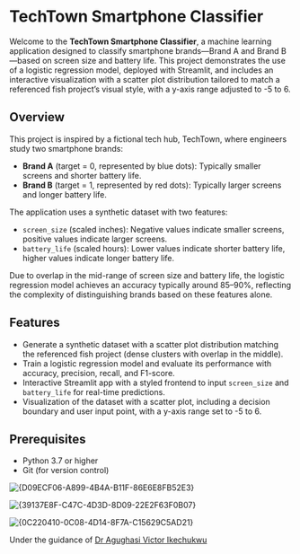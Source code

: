 # TechTown Smartphone Classifier

Welcome to the **TechTown Smartphone Classifier**, a machine learning application designed to classify smartphone brands—Brand A and Brand B—based on screen size and battery life. This project demonstrates the use of a logistic regression model, deployed with Streamlit, and includes an interactive visualization with a scatter plot distribution tailored to match a referenced fish project’s visual style, with a y-axis range adjusted to -5 to 6.

## Overview

This project is inspired by a fictional tech hub, TechTown, where engineers study two smartphone brands:
- **Brand A** (target = 0, represented by blue dots): Typically smaller screens and shorter battery life.
- **Brand B** (target = 1, represented by red dots): Typically larger screens and longer battery life.

The application uses a synthetic dataset with two features:
- `screen_size` (scaled inches): Negative values indicate smaller screens, positive values indicate larger screens.
- `battery_life` (scaled hours): Lower values indicate shorter battery life, higher values indicate longer battery life.

Due to overlap in the mid-range of screen size and battery life, the logistic regression model achieves an accuracy typically around 85–90%, reflecting the complexity of distinguishing brands based on these features alone.

## Features
- Generate a synthetic dataset with a scatter plot distribution matching the referenced fish project (dense clusters with overlap in the middle).
- Train a logistic regression model and evaluate its performance with accuracy, precision, recall, and F1-score.
- Interactive Streamlit app with a styled frontend to input `screen_size` and `battery_life` for real-time predictions.
- Visualization of the dataset with a scatter plot, including a decision boundary and user input point, with a y-axis range set to -5 to 6.

## Prerequisites
- Python 3.7 or higher
- Git (for version control)

![{D09ECF06-A899-4B4A-B11F-86E6E8FB52E3}](https://github.com/user-attachments/assets/f4570011-8906-4d26-89fe-d710d99e32f9)


  ![{39137E8F-C47C-4D3D-8D09-22E2F63F0B07}](https://github.com/user-attachments/assets/871900f7-4277-4b2b-8c17-9dddcea822c0)


  ![{0C220410-0C08-4D14-8F7A-C15629C5AD21}](https://github.com/user-attachments/assets/19dfb242-3b83-4408-889e-228845612f5d)

Under the guidance of [ Dr Agughasi Victor Ikechukwu](https://github.com/Victor-Ikechukwu)
